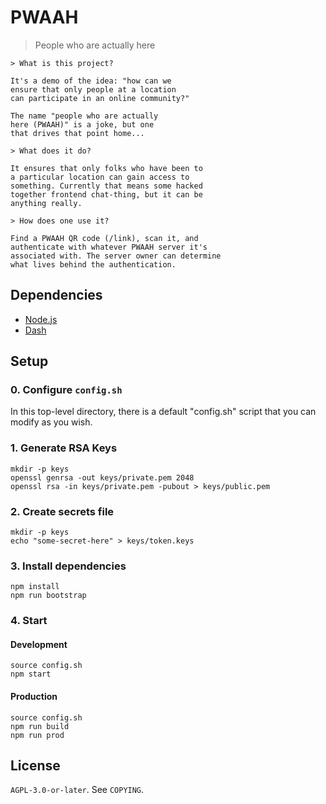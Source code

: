 # PWAAH

> People who are actually here

```
> What is this project?

It's a demo of the idea: "how can we
ensure that only people at a location
can participate in an online community?"

The name "people who are actually
here (PWAAH)" is a joke, but one
that drives that point home...

> What does it do?

It ensures that only folks who have been to
a particular location can gain access to
something. Currently that means some hacked
together frontend chat-thing, but it can be
anything really.

> How does one use it?

Find a PWAAH QR code (/link), scan it, and
authenticate with whatever PWAAH server it's
associated with. The server owner can determine
what lives behind the authentication.

```

Dependencies
--------------------------------------------------

 * [Node.js][node]
 * [Dash][dash]

[node]: https://en.wikipedia.org/wiki/Nodejs
[dash]: https://en.wikipedia.org/wiki/Almquist_shell

Setup
--------------------------------------------------

### 0. Configure `config.sh`

In this top-level directory, there is a default "config.sh" script
that you can modify as you wish.


### 1. Generate RSA Keys

```
mkdir -p keys
openssl genrsa -out keys/private.pem 2048
openssl rsa -in keys/private.pem -pubout > keys/public.pem
```

### 2. Create secrets file

```
mkdir -p keys
echo "some-secret-here" > keys/token.keys
```

### 3. Install dependencies

```
npm install
npm run bootstrap
```

### 4. Start

#### Development

```
source config.sh
npm start
```

#### Production

```
source config.sh
npm run build
npm run prod
```

License
--------------------

`AGPL-3.0-or-later`. See `COPYING`.
